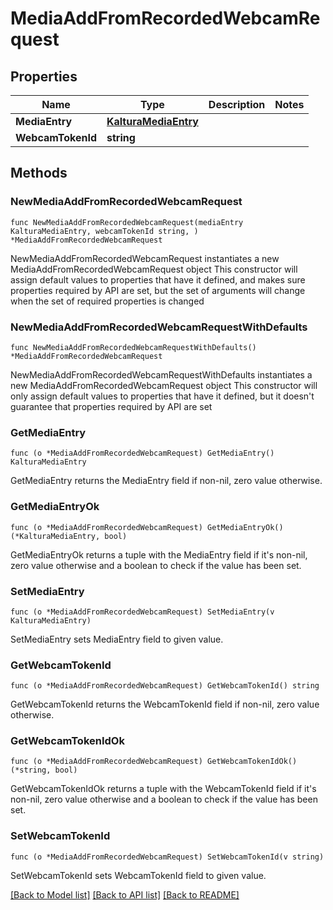 # MediaAddFromRecordedWebcamRequest

## Properties

Name | Type | Description | Notes
------------ | ------------- | ------------- | -------------
**MediaEntry** | [**KalturaMediaEntry**](KalturaMediaEntry.md) |  | 
**WebcamTokenId** | **string** |  | 

## Methods

### NewMediaAddFromRecordedWebcamRequest

`func NewMediaAddFromRecordedWebcamRequest(mediaEntry KalturaMediaEntry, webcamTokenId string, ) *MediaAddFromRecordedWebcamRequest`

NewMediaAddFromRecordedWebcamRequest instantiates a new MediaAddFromRecordedWebcamRequest object
This constructor will assign default values to properties that have it defined,
and makes sure properties required by API are set, but the set of arguments
will change when the set of required properties is changed

### NewMediaAddFromRecordedWebcamRequestWithDefaults

`func NewMediaAddFromRecordedWebcamRequestWithDefaults() *MediaAddFromRecordedWebcamRequest`

NewMediaAddFromRecordedWebcamRequestWithDefaults instantiates a new MediaAddFromRecordedWebcamRequest object
This constructor will only assign default values to properties that have it defined,
but it doesn't guarantee that properties required by API are set

### GetMediaEntry

`func (o *MediaAddFromRecordedWebcamRequest) GetMediaEntry() KalturaMediaEntry`

GetMediaEntry returns the MediaEntry field if non-nil, zero value otherwise.

### GetMediaEntryOk

`func (o *MediaAddFromRecordedWebcamRequest) GetMediaEntryOk() (*KalturaMediaEntry, bool)`

GetMediaEntryOk returns a tuple with the MediaEntry field if it's non-nil, zero value otherwise
and a boolean to check if the value has been set.

### SetMediaEntry

`func (o *MediaAddFromRecordedWebcamRequest) SetMediaEntry(v KalturaMediaEntry)`

SetMediaEntry sets MediaEntry field to given value.


### GetWebcamTokenId

`func (o *MediaAddFromRecordedWebcamRequest) GetWebcamTokenId() string`

GetWebcamTokenId returns the WebcamTokenId field if non-nil, zero value otherwise.

### GetWebcamTokenIdOk

`func (o *MediaAddFromRecordedWebcamRequest) GetWebcamTokenIdOk() (*string, bool)`

GetWebcamTokenIdOk returns a tuple with the WebcamTokenId field if it's non-nil, zero value otherwise
and a boolean to check if the value has been set.

### SetWebcamTokenId

`func (o *MediaAddFromRecordedWebcamRequest) SetWebcamTokenId(v string)`

SetWebcamTokenId sets WebcamTokenId field to given value.



[[Back to Model list]](../README.md#documentation-for-models) [[Back to API list]](../README.md#documentation-for-api-endpoints) [[Back to README]](../README.md)



